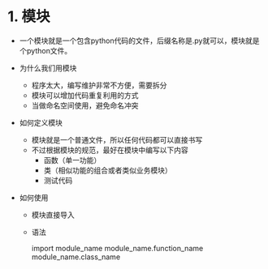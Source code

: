 # 1. 模块
- 一个模块就是一个包含python代码的文件，后缀名称是.py就可以，模块就是个python文件。
- 为什么我们用模块
    - 程序太大，编写维护非常不方便，需要拆分
    - 模块可以增加代码重复利用的方式
    - 当做命名空间使用，避免命名冲突
- 如何定义模块
    - 模块就是一个普通文件，所以任何代码都可以直接书写
    - 不过根据模块的规范，最好在模块中编写以下内容
        - 函数（单一功能）
        - 类（相似功能的组合或者类似业务模块）
        - 测试代码
        
- 如何使用
    - 模块直接导入
    - 语法
        
        import module_name
        module_name.function_name
        module_name.class_name